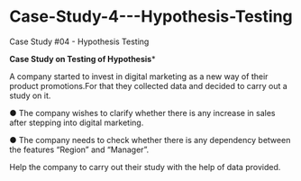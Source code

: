 # Case-Study-4---Hypothesis-Testing
Case Study #04 - Hypothesis Testing


******Case Study on Testing of Hypothesis*******


A company started to invest in digital marketing as a new way of their product
promotions.For that they collected data and decided to carry out a study on it.

● The company wishes to clarify whether there is any increase in sales after
stepping into digital marketing.

● The company needs to check whether there is any dependency between the
features “Region” and “Manager”.



Help the company to carry out their study with the help of data provided.
